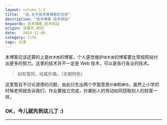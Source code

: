 ```yaml
---
layout: column_1_2
title:  "话.关于技术类博客的无奈"
description: "技术博客 技术网站"
keywords: 技术博客,技术网站
origin: 张嘉杰.原创
date:   2014-11-08
category: life
tags: 北漂
---
```

本博客应该还算的上是`技术类`的博客，个人感觉维护`技术类`的博客要比常规网站付出更多的努力。这里的技术并不一定是 Web 技术，可以是各行各业的技术。
  
<!--more-->

> 如有雷同，纯属抄袭。（天朝特色）

这里暂且不讨论道德的问题，由此衍生出两个字面意思`抄袭`和`模仿`，虽然上小学的时候老师就告诉我们，作业要独立完成，抄袭别人的劳动如同窃取别人的财富一样。


### OK，今儿就先到这儿了 :)

---------------------------------------